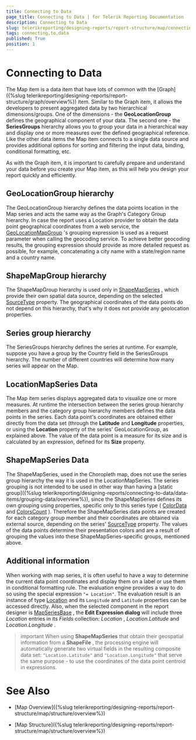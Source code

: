 ```yaml
---
title: Connecting to Data
page_title: Connecting to Data | for Telerik Reporting Documentation
description: Connecting to Data
slug: telerikreporting/designing-reports/report-structure/map/connecting-to-data
tags: connecting,to,data
published: True
position: 1
---
```


# Connecting to Data



The Map item is a data item that have lots of common with the [Graph]({%slug telerikreporting/designing-reports/report-structure/graph/overview%}) item.         Similar to the Graph item, it allows the developers to present aggregated data by two hierarchical dimensions/groups.         One of the dimensions - the __GeoLocationGroup__  defines the geographical component of your data. The second one -         the __SeriesGroups__  hierarchy allows you to group your data in a hierarchical way and display one or more measures         over the defined geographical reference. Like the other data items the Map item connects to a single data source and provides         additional options for sorting and filtering the input data, binding, conditional formatting, etc.       

As with the Graph item, it is important to carefully prepare and understand your data before you create your Map item, as this will help you design your report quickly and         efficiently.       

## GeoLocationGroup hierarchy

The GeoLocationGroup hierarchy defines the data points location in the Map series and acts the same way as the Graph's Category Group hierarchy.           In case the report uses a Location provider to obtain the data point geographical coordinates from a web service, the            [GeoLocationMapGroup](/reporting/api/Telerik.Reporting.GeoLocationMapGroup) 's           grouping expression is used as a request parameter when calling the geocoding service. To achieve better geocoding results, the grouping           expression should provide as more detailed request as possible, for example, concatenating a city name with a state/region name and a country name.         

## ShapeMapGroup hierarchy

The ShapeMapGroup hierarchy is used only in  [ShapeMapSeries](/reporting/api/Telerik.Reporting.ShapeMapSeries) , which provide their           own spatial data source, depending on the selected  [SourceType](/reporting/api/Telerik.Reporting.ShapeMapSeries#Telerik_Reporting_ShapeMapSeries_SourceType)  property.           The geographical coordinates of the data points do not depend on this hierarchy, that's why it does not provide any geolocation properties.         

## Series group hierarchy

The SeriesGroups hierarchy defines the series at runtime. For example, suppose you have a group by the Country field in the SeriesGroups           hierarchy. The number of different countries will determine how many series will appear on the Map.         

## LocationMapSeries Data

The Map item series displays aggregated data to visualize one or more measures. At runtime the intersection between the series group hierarchy           members and the category group hierarchy members defines the data points in the series.           Each data point's coordinates are obtained either directly from the data set (through the __Latitude__  and __Longitude__            properties, or using the __Location__  property of the series' GeoLocationGroup, as explained above.           The value of the data point is a measure for its size and is calculated by an expression, defined for its __Size__  property.         

## ShapeMapSeries Data

The ShapeMapSeries, used in the Choropleth map, does not use the series group hierarchy the way it is used in the LocationMapSeries.           The series grouping is not intended to be used in other way than having a           [static group]({%slug telerikreporting/designing-reports/connecting-to-data/data-items/grouping-data/overview%}), since the ShapeMapSeries defines           its own grouping using properties, specific only to this series type ( [ColorData](/reporting/api/Telerik.Reporting.ShapeMapSeries#Telerik_Reporting_ShapeMapSeries_ColorData)  and            [ColorsCount](/reporting/api/Telerik.Reporting.ShapeMapSeries#Telerik_Reporting_ShapeMapSeries_ColorsCount) ).           Therefore the ShapeMapSeries data points are created for each category group member and their coordinates are obtained via external source, depending on           the series'  [SourceType](/reporting/api/Telerik.Reporting.ShapeMapSeries#Telerik_Reporting_ShapeMapSeries_SourceType)  property. The values of the data points           determine their presentation colors and are a result of grouping the values into these ShapeMapSeries-specific groups, mentioned above.         

## Additional information

When working with map series,           it is often useful to have a way to determine the current data point coordinates and display them on a label or use them in conditional formatting rule.           The evaluation engine provides a way to do so using the special expression `"= Location"`.           The evaluation result is an instance of type  [Location](/reporting/api/Telerik.Reporting.Location)            and its `Longitude` and `Latitude` properties can be accessed directly.           Also, when the selected component in the report designer is  [MapSeriesBase](/reporting/api/Telerik.Reporting.MapSeriesBase) ,           the __Edit Expression dialog__  will include three *Location*            entries in its *Fields*  collection: *Location* ,           *Location.Latitude*  and *Location.Longitude* .         

>important When using  __ShapeMapSeries__  that obtain their geospatial information from a  __ShapeFile__ ,             the processing engine will automatically generate two virtual fields in the resulting composite data set:             `"Location.Latitude"` and `"Location.Longitude"` that serve the same purpose - to use the             coordinates of the data point centroid in expressions.           


# See Also


 * [Map Overview]({%slug telerikreporting/designing-reports/report-structure/map/structure/overview%})

 * [Map Structure]({%slug telerikreporting/designing-reports/report-structure/map/structure/overview%})
